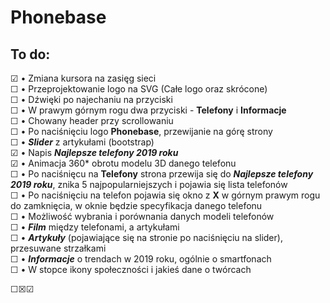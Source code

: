 # Phonebase

## To do:
☑ • Zmiana kursora na zasięg sieci<br>
☐ • Przeprojektowanie logo na SVG (Całe logo oraz skrócone)<br>
☐ • Dźwięki po najechaniu na przyciski<br>
☐ •	W prawym górnym rogu dwa przyciski - **Telefony** i **Informacje**<br>
☐ •	Chowany header przy scrollowaniu<br>
☐ • Po naciśnięciu logo **Phonebase**, przewijanie na górę strony<br>
☐ • ***Slider*** z artykułami (bootstrap)<br>
☑ • Napis ***Najlepsze telefony 2019 roku***<br>
☑ • Animacja 360* obrotu modelu 3D danego telefonu<br>
☐ • Po naciśnięcu na **Telefony** strona przewija się do ***Najlepsze telefony 2019 roku***, znika 5 najpopularniejszych i pojawia się lista telefonów<br>
☐ • Po naciśnięciu na telefon pojawia się okno z **X** w górnym prawym rogu do zamknięcia, w oknie będzie specyfikacja danego telefonu<br>
☐ • Możliwość wybrania i porównania danych modeli telefonów<br>
☐ • ***Film*** między telefonami, a artykułami<br>
☐ • ***Artykuły*** (pojawiające się na stronie po naciśnięciu na slider), przesuwane strzałkami<br>
☐ • ***Informacje*** o trendach w 2019 roku, ogólnie o smartfonach<br>
☐ •  W stopce ikony społeczności i jakieś dane o twórcach<br>

☐☒☑

